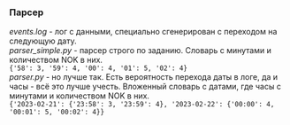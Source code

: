 ### Парсер

*events.log* - лог с данными, специально сгенерирован с переходом на следующую дату.  
*parser_simple.py* - парсер строго по заданию. Словарь с минутами и количеством NOK в них.  
`{'58': 3, '59': 4, '00': 4, '01': 5, '02': 4}`  
*parser.py* - но лучше так. Есть вероятность перехода даты в логе, да и часы - всё это лучше учесть. Вложенный словарь c датами, где часы с минутами и количеством NOK в них.  
`{'2023-02-21': {'23:58': 3, '23:59': 4}, '2023-02-22': {'00:00': 4, '00:01': 5, '00:02': 4}}`  
